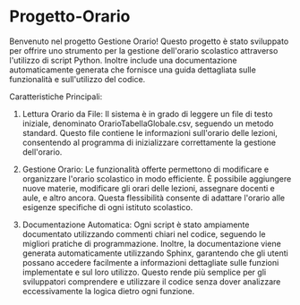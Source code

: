 # Progetto-Orario
Benvenuto nel progetto Gestione Orario! Questo progetto è stato sviluppato per offrire uno strumento per la gestione dell'orario scolastico attraverso l'utilizzo di script Python. Inoltre include una documentazione automaticamente generata che fornisce una guida dettagliata sulle funzionalità e sull'utilizzo del codice.

Caratteristiche Principali:
1) Lettura Orario da File: Il sistema è in grado di leggere un file di testo iniziale, denominato OrarioTabellaGlobale.csv, seguendo un metodo standard. Questo file contiene le informazioni sull'orario delle lezioni, consentendo al programma di inizializzare correttamente la gestione dell'orario.

2) Gestione Orario: Le funzionalità offerte permettono di modificare e organizzare l'orario scolastico in modo efficiente. È possibile aggiungere nuove materie, modificare gli orari delle lezioni, assegnare docenti e aule, e altro ancora. Questa flessibilità consente di adattare l'orario alle esigenze specifiche di ogni istituto scolastico.                                                  

3) Documentazione Automatica: Ogni script è stato ampiamente documentato utilizzando commenti chiari nel codice, seguendo le migliori pratiche di programmazione. Inoltre, la documentazione viene generata automaticamente utilizzando Sphinx, garantendo che gli utenti possano accedere facilmente a informazioni dettagliate sulle funzioni implementate e sul loro utilizzo. Questo rende più semplice per gli sviluppatori comprendere e utilizzare il codice senza dover analizzare eccessivamente la logica dietro ogni funzione.
